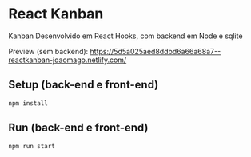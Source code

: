 # React Kanban

Kanban Desenvolvido em React Hooks, com backend em Node e sqlite

Preview (sem backend): https://5d5a025aed8ddbd6a66a68a7--reactkanban-joaomago.netlify.com/

## Setup (back-end e front-end)

```shell
npm install
```

## Run (back-end e front-end)

```shell
npm run start
```
